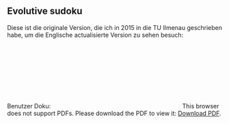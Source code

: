 ## Evolutive sudoku
Diese ist die originale Version, die ich in 2015 in die TU Ilmenau geschrieben habe, um die Englische actualisierte Version zu sehen besuch: [](https://sebasgverde.github.io/evolutiveSudoku/)

Benutzer Doku:
<object data="http://sebasgverde.github.io/EvolutiveSudokuDeutsch/Benutzer%20Doku.pdf" type="application/pdf" width="700px" height="700px">
    <embed src="http://sebasgverde.github.io/EvolutiveSudokuDeutsch/Benutzer%20Doku.pdf">
        This browser does not support PDFs. Please download the PDF to view it: <a href="http://sebasgverde.github.io/EvolutiveSudokuDeutsch/Benutzer%20Doku.pdf">Download PDF</a>.</p>
    </embed>
</object>
